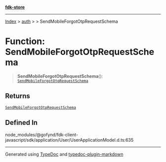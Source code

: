[**fdk-store**](../../../README.md)
***

[Index](../../../API.md) > [auth](../../README.md) > [<internal>](../README.md) > SendMobileForgotOtpRequestSchema

# Function: SendMobileForgotOtpRequestSchema

> **SendMobileForgotOtpRequestSchema**(): [`SendMobileForgotOtpRequestSchema`](../type-aliases/type-alias.SendMobileForgotOtpRequestSchema.md)

## Returns

[`SendMobileForgotOtpRequestSchema`](../type-aliases/type-alias.SendMobileForgotOtpRequestSchema.md)

## Defined In

node\_modules/@gofynd/fdk-client-javascript/sdk/application/User/UserApplicationModel.d.ts:635

***
Generated using [TypeDoc](https://typedoc.org/) and [typedoc-plugin-markdown](https://www.npmjs.com/package/typedoc-plugin-markdown)
